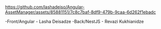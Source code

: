 https://github.com/lashadeiso/Angular-AssetManager/assets/85881151/7c8c7baf-8df9-479b-9caa-6d262f1ebadc


-Front/Angular - Lasha Deisadze 
-Back/NestJS - Revazi Kukhianidze


